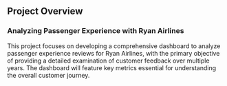 ## Project Overview
### Analyzing Passenger Experience with Ryan Airlines

This project focuses on developing a comprehensive dashboard to analyze passenger experience reviews for Ryan Airlines, with the primary objective of providing a detailed examination of customer feedback over multiple years. The dashboard will feature key metrics essential for understanding the overall customer journey.
